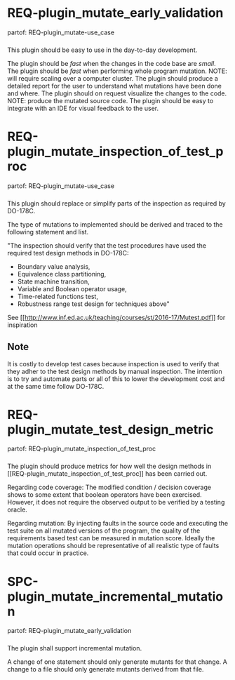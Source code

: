 # REQ-plugin_mutate_early_validation
partof: REQ-plugin_mutate-use_case
###
This plugin should be easy to use in the day-to-day development.

The plugin should be _fast_ when the changes in the code base are _small_.
The plugin should be _fast_ when performing whole program mutation.
    NOTE: will require scaling over a computer cluster.
The plugin should produce a detailed report for the user to understand what mutations have been done and where.
The plugin should on request visualize the changes to the code.
    NOTE: produce the mutated source code.
The plugin should be easy to integrate with an IDE for visual feedback to the user.

# REQ-plugin_mutate_inspection_of_test_proc
partof: REQ-plugin_mutate-use_case
###
This plugin should replace or simplify parts of the inspection as required by DO-178C.

The type of mutations to implemented should be derived and traced to the following statement and list.

"The inspection should verify that the test procedures have used the required test design methods in DO-178C:
 * Boundary value analysis,
 * Equivalence class partitioning,
 * State machine transition,
 * Variable and Boolean operator usage,
 * Time-related functions test,
 * Robustness range test design for techniques above"

See [[http://www.inf.ed.ac.uk/teaching/courses/st/2016-17/Mutest.pdf]] for inspiration

## Note
It is costly to develop test cases because inspection is used to verify that they adher to the test design methods by manual inspection. The intention is to try and automate parts or all of this to lower the development cost and at the same time follow DO-178C.

# REQ-plugin_mutate_test_design_metric
partof: REQ-plugin_mutate_inspection_of_test_proc
###
The plugin should produce metrics for how well the design methods in [[REQ-plugin_mutate_inspection_of_test_proc]] has been carried out.

Regarding code coverage:
The modified condition / decision coverage shows to some extent that boolean operators have been exercised. However, it does not require the observed output to be verified by a testing oracle.

Regarding mutation:
By injecting faults in the source code and executing the test suite on all mutated versions of the program, the quality of the requirements based test can be measured in mutation score. Ideally the mutation operations should be representative of all realistic type of faults that could occur in practice.

# SPC-plugin_mutate_incremental_mutation
partof: REQ-plugin_mutate_early_validation
###
The plugin shall support incremental mutation.

A change of one statement should only generate mutants for that change.
A change to a file should only generate mutants derived from that file.

